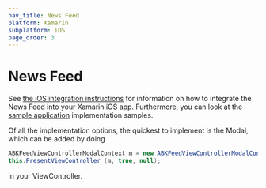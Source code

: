```yaml
---
nav_title: News Feed
platform: Xamarin
subplatform: iOS
page_order: 3
---
```

# News Feed

See [the iOS integration instructions][1] for information on how to integrate the News Feed into your Xamarin iOS app.  Furthermore, you can look at the [sample application][2] implementation samples.

Of all the implementation options, the quickest to implement is the Modal, which can be added by doing

```csharp
ABKFeedViewControllerModalContext m = new ABKFeedViewControllerModalContext ();
this.PresentViewController (m, true, null);
```

in your ViewController.

[1]: {{site.baseurl}}/developer_guide/platform_integration_guides/ios/news_feed/
[2]: https://github.com/Appboy/appboy-xamarin-bindings/tree/master/appboy-component/samples
